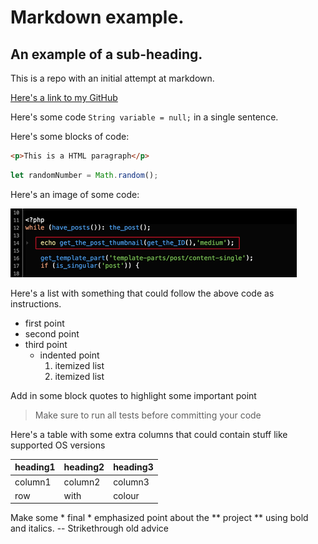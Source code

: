 # Markdown example.
## An example of a sub-heading.
This is a repo with an initial attempt at markdown.

[Here's a link to my GitHub](https://github.com/anthonymcglone2022)

Here's some code `String variable = null;` in a single sentence.

Here's some blocks of code:

```html
<p>This is a HTML paragraph</p>
```

```javascript
let randomNumber = Math.random();
```

Here's an image of some code:

![alt text](https://github.com/anthonymcglone2022/github_markdown/blob/main/somecode.png)

Here's a list with something that could follow the above code as instructions. 

- first point
- second point
- third point
  -  indented point
     1. itemized list
     2. itemized list 
 

Add in some block quotes to highlight some important point
> Make sure to run all tests before committing your code

Here's a table with some extra columns that could contain stuff like supported OS versions

| heading1 | heading2 | heading3 |
| --- | --- | --- |
| column1 | column2 | column3 |
| row | with | colour |

Make some * final * emphasized point about the ** project ** using bold and italics. -- Strikethrough old advice

